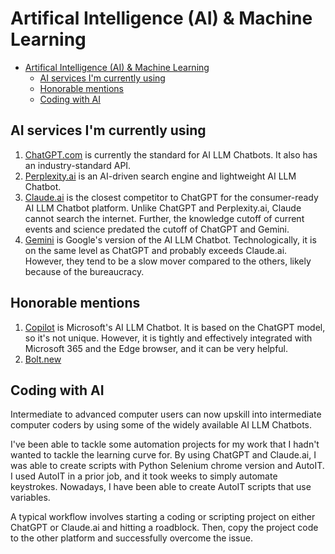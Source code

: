 # Artifical Intelligence (AI) & Machine Learning

- [Artifical Intelligence (AI) \& Machine Learning](#artifical-intelligence-ai--machine-learning)
  - [AI services I'm currently using](#ai-services-im-currently-using)
  - [Honorable mentions](#honorable-mentions)
  - [Coding with AI](#coding-with-ai)

## AI services I'm currently using

1. [ChatGPT.com](https://www.chatgpt.com) is currently the standard for AI LLM Chatbots. It also has an industry-standard API.
2. [Perplexity.ai](https://www.Perplexity.ai) is an AI-driven search engine and lightweight AI LLM Chatbot.
3. [Claude.ai](https://www.Claude.ai) is the closest competitor to ChatGPT for the consumer-ready AI LLM Chatbot platform. Unlike ChatGPT and Perplexity.ai, Claude cannot search the internet. Further, the knowledge cutoff of current events and science predated the cutoff of ChatGPT and Gemini.
4. [Gemini](https://gemini.google.com/) is Google's version of the AI LLM Chatbot. Technologically, it is on the same level as ChatGPT and probably exceeds Claude.ai. However, they tend to be a slow mover compared to the others, likely because of the bureaucracy.

## Honorable mentions

1. [Copilot](https://copilot.microsoft.com/) is Microsoft's AI LLM Chatbot. It is based on the ChatGPT model, so it's not unique. However, it is tightly and effectively integrated with Microsoft 365 and the Edge browser, and it can be very helpful.
2. [Bolt.new](https://bolt.new/)

## Coding with AI

Intermediate to advanced computer users can now upskill into intermediate computer coders by using some of the widely available AI LLM Chatbots.

I've been able to tackle some automation projects for my work that I hadn't wanted to tackle the learning curve for. By using ChatGPT and Claude.ai, I was able to create scripts with Python Selenium chrome version and AutoIT. I used AutoIT in a prior job, and it took weeks to simply automate keystrokes. Nowadays, I have been able to create AutoIT scripts that use variables.

A typical workflow involves starting a coding or scripting project on either ChatGPT or Claude.ai and hitting a roadblock. Then, copy the project code to the other platform and successfully overcome the issue.

